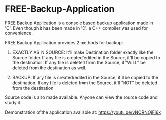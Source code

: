 # FREE-Backup-Application
FREE Backup Application is a console based backup application made in 'C'. Even though it has been made in 'C', a C++ compiler was used for convenience.

FREE Backup Application provides 2 methods for backup:

1. EXACTLY AS IN SOURCE:
It'll make Destination folder exactly like the Source folder. 
If any file is created/edited in the Source, it'll be copied to the destination.
If any file is deleted from the Source, it "WILL" be deleted from the destination as well.

2. BACKUP:
If any file is created/edited in the Source, it'll be copied to the destination.
If any file is deleted from the Source, it'll "NOT" be deleted from the destination

Source code is also made available. Anyone can view the source code and study it.

Demonstration of the application available at:
https://youtu.be/vNORNOjFl6k
